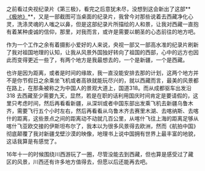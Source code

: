 
之前看过央视纪录片《第三极》，看完之后意犹未尽，没想到这会新出了这部**[《极地》](https://www.bilibili.com/video/av17956135/#page=2)**，又是一部截图可当桌面的纪录片，我曾今对那些说着去西藏净化心灵，洗涤灵魂的人嗤之以鼻，但是这部纪录片所描绘的人和景，让我对西藏一直抱有着某种虔诚的信仰，那里，对我而言，或许是需要以朝圣的心态前往的地方吧。

作为一个工作之余有着摄影小爱好的人来说，央视一部又一部高水准的纪录片刷新了我对祖国地理的认知，让我从风景外国独好转向了祖国的西部，心中的远方也因此而变得更近一些了，有两个地方是我最想去的，一个是新疆，一个是西藏。

也许是因为距离，或者是时间的缘故，我一直没能安排去那的计划，这两个地方并不是你节假日之余乘坐飞机或者高铁就能玩尽兴的，就以西藏而言，最美的风景都在路上，在那条被称之为中国人的景观大道上，国道318。而从成都驱车出发沿 318 去西藏至少需要九天，显然，若是在职的话利用国庆时间肯定是要请假的，这里只考虑时间，然后再看看新疆，从深圳或者中国东部出发乘飞机去新疆乌鲁木齐，需要飞行五个小时左右，然后再看看从乌鲁木齐去赛里木湖、去喀纳斯、去喀什的距离，这些景点之间的距离动不动就几百公里，从喀什飞往上海的距离足够从喀什飞亚欧交接的伊斯坦布尔了，我本以为很多风景得去欧洲，然而《航拍中国》彻底颠覆了我对新疆戈壁沙漠的映像，地理书上说中国拥有世界上最丰富的地貌，这话我算是有感觉了。

16年十一的时候围绕川西游玩了一圈，尽管没能去到西藏，但也算是感受过了藏区的风景，川西还有许多地方值得去，但愿以后还能再去吧。
    